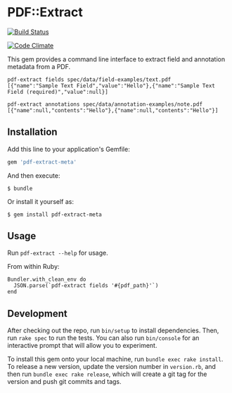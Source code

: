 # PDF::Extract

[![Build Status](https://travis-ci.org/Scrimmage/pdf-extract-meta.svg)](https://travis-ci.org/Scrimmage/pdf-extract-meta)

[![Code Climate](https://codeclimate.com/github/Scrimmage/pdf-extract-meta.png)](https://codeclimate.com/github/Scrimmage/pdf-extract-meta)

This gem provides a command line interface to extract field and annotation metadata from a PDF.

```
pdf-extract fields spec/data/field-examples/text.pdf
[{"name":"Sample Text Field","value":"Hello"},{"name":"Sample Text Field (required)","value":null}]
```

```
pdf-extract annotations spec/data/annotation-examples/note.pdf
[{"name":null,"contents":"Hello"},{"name":null,"contents":"Hello"}]
```

## Installation

Add this line to your application's Gemfile:

```ruby
gem 'pdf-extract-meta'
```

And then execute:

    $ bundle

Or install it yourself as:

    $ gem install pdf-extract-meta

## Usage

Run `pdf-extract --help` for usage.

From within Ruby:
```
Bundler.with_clean_env do
  JSON.parse(`pdf-extract fields '#{pdf_path}'`)
end
```

## Development

After checking out the repo, run `bin/setup` to install dependencies. Then, run `rake spec` to run the tests. You can also run `bin/console` for an interactive prompt that will allow you to experiment.

To install this gem onto your local machine, run `bundle exec rake install`. To release a new version, update the version number in `version.rb`, and then run `bundle exec rake release`, which will create a git tag for the version and push git commits and tags.
